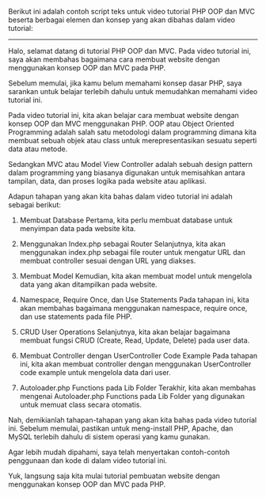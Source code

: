 Berikut ini adalah contoh script teks untuk video tutorial PHP OOP dan MVC beserta berbagai elemen dan konsep yang akan dibahas dalam video tutorial:

---

Halo, selamat datang di tutorial PHP OOP dan MVC. Pada video tutorial ini, saya akan membahas bagaimana cara membuat website dengan menggunakan konsep OOP dan MVC pada PHP.

Sebelum memulai, jika kamu belum memahami konsep dasar PHP, saya sarankan untuk belajar terlebih dahulu untuk memudahkan memahami video tutorial ini.

Pada video tutorial ini, kita akan belajar cara membuat website dengan konsep OOP dan MVC menggunakan PHP. OOP atau Object Oriented Programming adalah salah satu metodologi dalam programming dimana kita membuat sebuah objek atau class untuk merepresentasikan sesuatu seperti data atau metode.

Sedangkan MVC atau Model View Controller adalah sebuah design pattern dalam programming yang biasanya digunakan untuk memisahkan antara tampilan, data, dan proses logika pada website atau aplikasi.

Adapun tahapan yang akan kita bahas dalam video tutorial ini adalah sebagai berikut:

1. Membuat Database
   Pertama, kita perlu membuat database untuk menyimpan data pada website kita.

2. Menggunakan Index.php sebagai Router
   Selanjutnya, kita akan menggunakan index.php sebagai file router untuk mengatur URL dan membuat controller sesuai dengan URL yang diakses.

3. Membuat Model
   Kemudian, kita akan membuat model untuk mengelola data yang akan ditampilkan pada website.

4. Namespace, Require Once, dan Use Statements
   Pada tahapan ini, kita akan membahas bagaimana menggunakan namespace, require once, dan use statements pada file PHP.

5. CRUD User Operations
   Selanjutnya, kita akan belajar bagaimana membuat fungsi CRUD (Create, Read, Update, Delete) pada user data.

6. Membuat Controller dengan UserController Code Example
   Pada tahapan ini, kita akan membuat controller dengan menggunakan UserController code example untuk mengelola data dari user.

7. Autoloader.php Functions pada Lib Folder
   Terakhir, kita akan membahas mengenai Autoloader.php Functions pada Lib Folder yang digunakan untuk memuat class secara otomatis.

Nah, demikianlah tahapan-tahapan yang akan kita bahas pada video tutorial ini. Sebelum memulai, pastikan untuk meng-install PHP, Apache, dan MySQL terlebih dahulu di sistem operasi yang kamu gunakan.

Agar lebih mudah dipahami, saya telah menyertakan contoh-contoh penggunaan dan kode di dalam video tutorial ini.

Yuk, langsung saja kita mulai tutorial pembuatan website dengan menggunakan konsep OOP dan MVC pada PHP.
